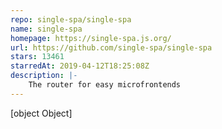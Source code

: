 ```yaml
---
repo: single-spa/single-spa
name: single-spa
homepage: https://single-spa.js.org/
url: https://github.com/single-spa/single-spa
stars: 13461
starredAt: 2019-04-12T18:25:08Z
description: |-
    The router for easy microfrontends
---
```


[object Object]
